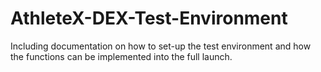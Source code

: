 # AthleteX-DEX-Test-Environment
Including documentation on how to set-up the test environment and how the functions can be implemented into the full launch.
